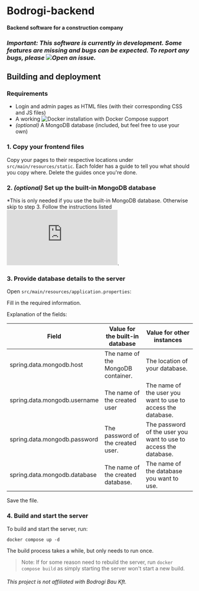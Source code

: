 # Bodrogi-backend

#### Backend software for a construction company

### ***Important: This software is currently in development. Some features are missing and bugs can be expected. To report any bugs, please ![Open an issue](https://github.com/otottkovi2/bodrogi-backend/issues/new/choose).***

## Building and deployment

### Requirements

- Login and admin pages as HTML files (with their corresponding CSS and JS files)
- A working ![Docker](https://docs.docker.com/get-started/get-docker/) installation with Docker Compose support
- *(optional)* A MongoDB database (included, but feel free to use your own)

### 1. Copy your frontend files

Copy your pages to their respective locations under `src/main/resources/static`. Each folder has a guide to tell you what should you copy where. Delete the guides once you're done.

### 2. *(optional)* Set up the built-in MongoDB database

*This is only needed if you use the built-in MongoDB database. Otherwise skip to step 3.
Follow the instructions listed ![here](https://github.com/otottkovi2/bodrogi-backend/blob/readme-docs/builtin_db_setup.md).

### 3. Provide database details to the server

Open `src/main/resources/application.properties`:

Fill in the required information.

Explanation of the fields:

Field | Value for the built-in database | Value for other instances
|-----|---------------------------------|---------------------------|
spring.data.mongodb.host | The name of the MongoDB container. | The location of your database.
spring.data.mongodb.username | The name of the created user | The name of the user you want to use to access the database.
spring.data.mongodb.password | The password of the created user. | The password of the user you want to use to access the database.
spring.data.mongodb.database | The name of the created database. | The name of the database you want to use.

Save the file.

### 4. Build and start the server

To build and start the server, run:

    docker compose up -d

The build process takes a while, but only needs to run once.

>Note: If for some reason need to rebuild the server, run `docker compose build` as simply starting the server won't start a new build.

###### This project is not affiliated with Bodrogi Bau Kft.
